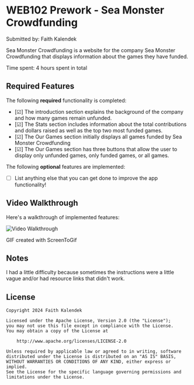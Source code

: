 # WEB102 Prework - Sea Monster Crowdfunding

Submitted by: Faith Kalendek

Sea Monster Crowdfunding is a website for the company Sea Monster Crowdfunding that displays information about the games they have funded.

Time spent: 4 hours spent in total

## Required Features

The following **required** functionality is completed:

* [☑] The introduction section explains the background of the company and how many games remain unfunded.
* [☑] The Stats section includes information about the total contributions and dollars raised as well as the top two most funded games.
* [☑] The Our Games section initially displays all games funded by Sea Monster Crowdfunding
* [☑] The Our Games section has three buttons that allow the user to display only unfunded games, only funded games, or all games.

The following **optional** features are implemented:

* [ ] List anything else that you can get done to improve the app functionality!

## Video Walkthrough

Here's a walkthrough of implemented features:

<img src='<link>WEB102_Prework_FaithKalendek.gif</link>' title='Video Walkthrough' width='' alt='Video Walkthrough' />

<!-- Replace this with whatever GIF tool you used! -->
GIF created with ScreenToGif  
<!-- Recommended tools:
[Kap](https://getkap.co/) for macOS
[ScreenToGif](https://www.screentogif.com/) for Windows
[peek](https://github.com/phw/peek) for Linux. -->

## Notes

I had a little difficulty because sometimes the instructions were a little vague and/or had resource links that didn't work.

## License

    Copyright 2024 Faith Kalendek

    Licensed under the Apache License, Version 2.0 (the "License");
    you may not use this file except in compliance with the License.
    You may obtain a copy of the License at

        http://www.apache.org/licenses/LICENSE-2.0

    Unless required by applicable law or agreed to in writing, software
    distributed under the License is distributed on an "AS IS" BASIS,
    WITHOUT WARRANTIES OR CONDITIONS OF ANY KIND, either express or implied.
    See the License for the specific language governing permissions and
    limitations under the License.
